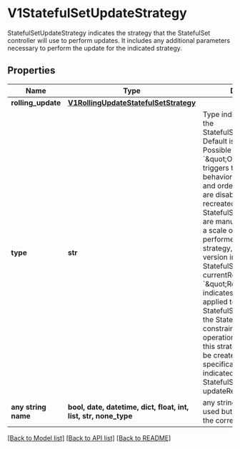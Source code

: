 # V1StatefulSetUpdateStrategy

StatefulSetUpdateStrategy indicates the strategy that the StatefulSet controller will use to perform updates. It includes any additional parameters necessary to perform the update for the indicated strategy.

## Properties
Name | Type | Description | Notes
------------ | ------------- | ------------- | -------------
**rolling_update** | [**V1RollingUpdateStatefulSetStrategy**](V1RollingUpdateStatefulSetStrategy.md) |  | [optional] 
**type** | **str** | Type indicates the type of the StatefulSetUpdateStrategy. Default is RollingUpdate.  Possible enum values:  - &#x60;\&quot;OnDelete\&quot;&#x60; triggers the legacy behavior. Version tracking and ordered rolling restarts are disabled. Pods are recreated from the StatefulSetSpec when they are manually deleted. When a scale operation is performed with this strategy,specification version indicated by the StatefulSet&#39;s currentRevision.  - &#x60;\&quot;RollingUpdate\&quot;&#x60; indicates that update will be applied to all Pods in the StatefulSet with respect to the StatefulSet ordering constraints. When a scale operation is performed with this strategy, new Pods will be created from the specification version indicated by the StatefulSet&#39;s updateRevision. | [optional] 
**any string name** | **bool, date, datetime, dict, float, int, list, str, none_type** | any string name can be used but the value must be the correct type | [optional]

[[Back to Model list]](../README.md#documentation-for-models) [[Back to API list]](../README.md#documentation-for-api-endpoints) [[Back to README]](../README.md)


